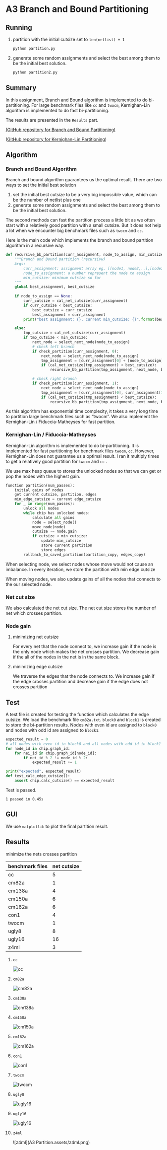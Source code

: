 # A3 Branch and Bound Partitioning

## Running

1. partition with the initial cutsize set to `len(netlist) + 1`

   ```python
   python partition.py
   ```

   

2. generate some random assignments and select the best among them to be the initial best solution.

   ```python
   python partition2.py
   ```

   

## Summary

In this assignment, Branch and Bound algorithm is implemented to do bi-partitioning. For large benchmark files like `cc` and `twocm`, Kernighan-Lin algorithm is implemented to do fast bi-partitioning.

The results are presented in the `Results` part.

[(GitHub repository for Branch and Bound Partitioning)](https://github.com/TAN-ZIXUAN/CPEN513/tree/main/bb_partition)

([GitHub repository for Kernighan-Lin Partitioning](https://github.com/TAN-ZIXUAN/CPEN513/tree/main/partitioning))

## Algorithm

### Branch and Bound Algorithm

Branch and bound algorithm guarantees us the optimal result. There are two ways to set the initial best solution

1. set the initial best cutsize to be a very big impossible value, which can be the number of netlist plus one
2. generate some random assignments and select the best among them to be the initial best solution.

The second methods can fast the partition process a little bit as we often start with a relatively good partition with a small cutsize. But it does not help a lot when we encounter big benchmark files such as `twocm` and `cc`.

Here is the main code which implements the branch and bound partition algorithm in a recursive way.

```python
def recursive_bb_partition(curr_assignment, node_to_assign, min_cutsize): 
    """Branch and Bound partition (recursivw)
    Args:
        curr_assignment: assignment array eg. [[node1, node2,..],[node3, node4,...]]
        node_to_assignment: a number represent the node to assign
        min_cutsize: minimum cutsize so far
    """
    global best_assignment, best_cutsize
    
    if node_to_assign == None:
        curr_cutsize = cal_net_cutsize(curr_assignment)
        if curr_cutsize < best_cutsize:
            best_cutsize = curr_cutsize
            best_assignment = curr_assignment
        print("best assignment: {}, current min_cutsize: {}".format(best_assignment, min_cutsize))

    else:
        tmp_cutsize = cal_net_cutsize(curr_assignment)
        if tmp_cutsize < min_cutsize:
            next_node = select_next_node(node_to_assign)
            # check left branch
            if check_partition(curr_assignment, 0):
                next_node = select_next_node(node_to_assign)
                tmp_assignment = [curr_assignment[0] + [node_to_assign], curr_assignment[1]] 
                if (cal_net_cutsize(tmp_assignment) < best_cutsize):
                    recursive_bb_partition(tmp_assignment, next_node, best_cutsize)

            # check right branch
            if check_partition(curr_assignment, 1):
                next_node = select_next_node(node_to_assign)
                tmp_assignment = [curr_assignment[0], curr_assignment[1] + [node_to_assign]] 
                if (cal_net_cutsize(tmp_assignment) < best_cutsize):
                    recursive_bb_partition(tmp_assignment, next_node, best_cutsize)
```

As this algorithm has exponential time complexity, it takes a very long time to partition large benchmark files such as “twocm”. We also implement the Kernighan-Lin /  Fiduccia-Matheyses for fast partition.

### Kernighan-Lin /  Fiduccia-Matheyses

Kernighan-Lin algorithm is implemented to do bi-partitioning.  It is implemented for fast partitioning for benchmark files `twocm`, `cc`. However, Kernighan-Lin does not guarantee us a optimal result. I ran it multiply times to get a relatively good partition for `twocm` and `cc` .

We use max heap queue to stores the unlocked nodes so that we can get or pop the nodes with the  highest gain. 

```python
function partition(num_passes):
    initial gains of nodes
    get current cutsize, partition, edges
    min_edge_cutsize = current edge_cutsize
    for _ in range(num_passes):
        unlock all nodes
        while chip has unlocked nodes:
        	calculate all gains
            node = select_node()
            move_node(node)
            cutsize -= node.gain
            if cutsize < min_cutsize:
                update min_cutsize
                store current partition
                store edges
        rollback_to_saved_partition(partition_copy, edges_copy)        
```

When selecting node, we select nodes whose move would not cause an imbalance. In every iteration, we store the partition with min edge cutsize

When moving nodes, we also update gains of all the nodes that connects to the our selected node.

### Net cut size

We also calculated the net cut size. The net cut size stores the number of net which crosses partition.

### Node gain

1. minimizing net cutsize

   For every net that the node connect to, we increase gain if the node is the only node which makes the net crosses partition. We decrease gain if the all of the nodes in the net is in the same block.

2. minimizing edge cutsize

   We traverse the edges that the node connects to. We increase gain if the edge crosses partition and decrease gain if the edge does not crosses partition


## Test

A test file is created for testing the function which calculates the edge cutsize. We load the benchmark file `cm82a.txt`. `block0` and `block1` is created to store the bi-partition results. Nodes with even id are assigned to `block0` and nodes with odd id are assigned to `block1`.

```python
expected_result = 0
# all nodes with even id in block0 and all nodes with odd id in block1
for node_id in chip.graph_id:
    for nei_id in chip.graph_id[node_id]:
        if nei_id % 2 != node_id % 2:
            expected_result += 1

print("expected", expected_result)
def test_calc_edge_cutsize():
    assert chip.calc_cutsize() == expected_result
```

Test is passed.

`1 passed in 0.45s`

## GUI

We use  `matplotlib` to plot the final partition result.

## Results

minimize the nets crosses partition

| benchmark files | net cutsize |
| --------------- | ----------- |
| cc              | 5           |
| cm82a           | 1           |
| cm138a          | 4           |
| cm150a          | 6           |
| cm162a          | 6           |
| con1            | 4           |
| twocm           | 1           |
| ugly8           | 8           |
| ugly16          | 16          |
| z4ml            | 3           |

1. `cc`

   ![cc](readme.assets/cc.png)

2. `cm82a`

   ![cm82a](readme.assets/cm82a.png)

3. `cm138a`

   ![cm138a](readme.assets/cm138a-1617844660066.png)

4. `cm150a`

   ![cm150a](readme.assets/cm150a.png)

5. `cm162a`

   ![cm162a](readme.assets/cm162a.png)

6. `con1`

   ![con1](readme.assets/con1.png)

7. `twocm`

   ![twocm](readme.assets/twocm.png)

8. `ugly8`

   ![ugly16](readme.assets/ugly16.png)

9. `ugly16`

   ![ugly16](readme.assets/ugly16-1617844799507.png)

10. `z4ml`

    ![z4ml](A3 Partition.assets/z4ml.png)